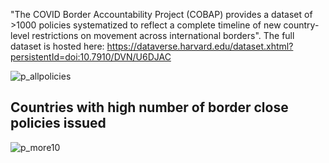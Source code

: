 "The COVID Border Accountability Project (COBAP) provides a dataset of >1000 policies systematized to reflect a complete timeline of new country-level restrictions on movement across international borders". 
The full dataset is hosted here: 
https://dataverse.harvard.edu/dataset.xhtml?persistentId=doi:10.7910/DVN/U6DJAC

![p_allpolicies](https://user-images.githubusercontent.com/47225333/116452054-22b38480-a812-11eb-987f-ee458b141617.png)


## Countries with high number of border close policies issued 
![p_more10](https://user-images.githubusercontent.com/47225333/116452047-20512a80-a812-11eb-8906-dc0f21182d04.png)


